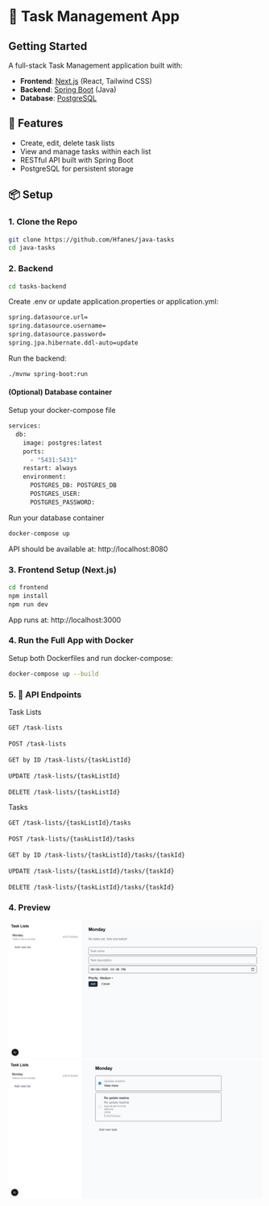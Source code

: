 # 📝 Task Management App

## Getting Started

A full-stack Task Management application built with:

- **Frontend**: [Next.js](https://nextjs.org/) (React, Tailwind CSS)
- **Backend**: [Spring Boot](https://spring.io/projects/spring-boot) (Java)
- **Database**: [PostgreSQL](https://www.postgresql.org/)

## 🚀 Features

- Create, edit, delete task lists
- View and manage tasks within each list
- RESTful API built with Spring Boot
- PostgreSQL for persistent storage

## 📦 Setup

### 1. Clone the Repo

```bash
git clone https://github.com/Hfanes/java-tasks
cd java-tasks
```

### 2. Backend

```bash
cd tasks-backend
```

Create .env or update application.properties or application.yml:

```bash
spring.datasource.url=
spring.datasource.username=
spring.datasource.password=
spring.jpa.hibernate.ddl-auto=update
```

Run the backend:

```bash
./mvnw spring-boot:run
```

#### (Optional) Database container

Setup your docker-compose file

```bash
services:
  db:
    image: postgres:latest
    ports:
      - "5431:5431"
    restart: always
    environment:
      POSTGRES_DB: POSTGRES_DB
      POSTGRES_USER:
      POSTGRES_PASSWORD:

```

Run your database container

```bash
docker-compose up
```

API should be available at: http://localhost:8080

### 3. Frontend Setup (Next.js)

```bash
cd frontend
npm install
npm run dev
```

App runs at: http://localhost:3000

### 4. Run the Full App with Docker

Setup both Dockerfiles and run docker-compose:

```bash
docker-compose up --build
```

### 5. 🧪 API Endpoints

Task Lists

    GET /task-lists

    POST /task-lists

    GET by ID /task-lists/{taskListId}

    UPDATE /task-lists/{taskListId}

    DELETE /task-lists/{taskListId}

Tasks

    GET /task-lists/{taskListId}/tasks

    POST /task-lists/{taskListId}/tasks

    GET by ID /task-lists/{taskListId}/tasks/{taskId}

    UPDATE /task-lists/{taskListId}/tasks/{taskId}

    DELETE /task-lists/{taskListId}/tasks/{taskId}

### 4. Preview

![preview of app](./tasks1.png)
![preview of app](./tasks2.png)
